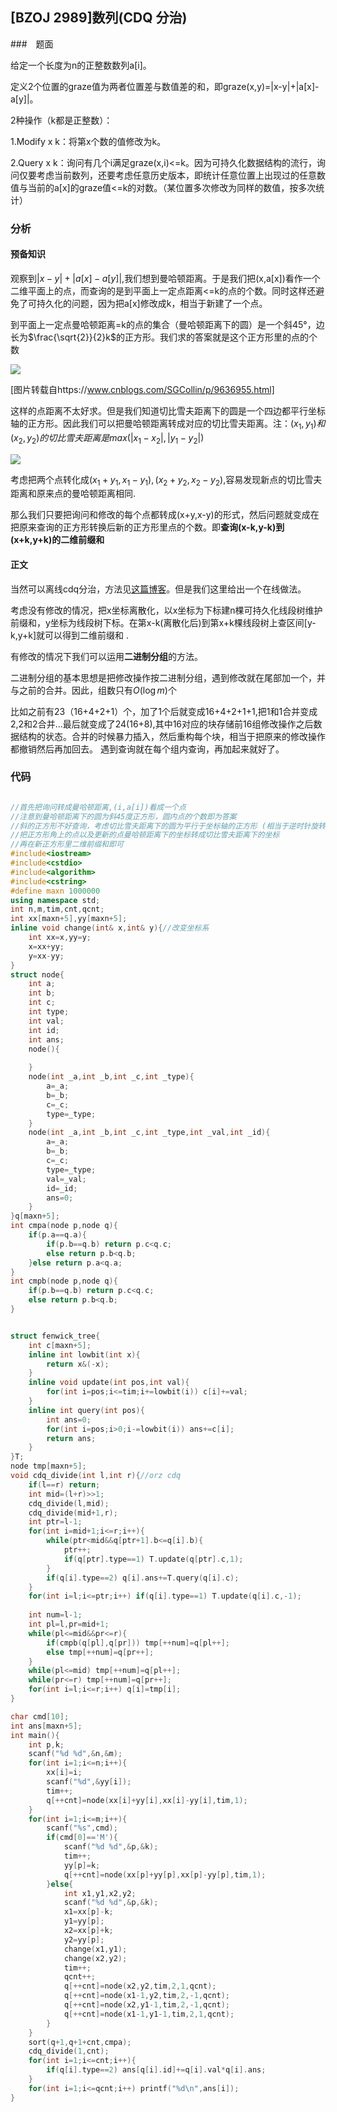 ## [BZOJ 2989]数列(CDQ 分治)

###　题面

给定一个长度为n的正整数数列a[i]。

定义2个位置的graze值为两者位置差与数值差的和，即graze(x,y)=|x-y|+|a[x]-a[y]|。

2种操作（k都是正整数）：

1.Modify x k：将第x个数的值修改为k。

2.Query x k：询问有几个i满足graze(x,i)<=k。因为可持久化数据结构的流行，询问仅要考虑当前数列，还要考虑任意历史版本，即统计任意位置上出现过的任意数值与当前的a[x]的graze值<=k的对数。（某位置多次修改为同样的数值，按多次统计）

### 分析

#### 预备知识

观察到$|x-y|+|a[x]-a[y]|$,我们想到曼哈顿距离。于是我们把(x,a[x])看作一个二维平面上的点，而查询的是到平面上一定点距离<=k的点的个数。同时这样还避免了可持久化的问题，因为把a[x]修改成k，相当于新建了一个点。

到平面上一定点曼哈顿距离=k的点的集合（曼哈顿距离下的圆）是一个斜45°，边长为$\frac{\sqrt{2}}{2}k$的正方形。我们求的答案就是这个正方形里的点的个数

![](https://i.loli.net/2018/09/12/5b985842e76d4.png)

[图片转载自https://www.cnblogs.com/SGCollin/p/9636955.html]

这样的点距离不太好求。但是我们知道切比雪夫距离下的圆是一个四边都平行坐标轴的正方形。因此我们可以把曼哈顿距离转成对应的切比雪夫距离。注：$(x_1,y_1)和(x_2,y_2)的切比雪夫距离是max(|x_1-x_2|,|y_1-y_2|)$

![](https://i.loli.net/2018/09/12/5b985e0cf0f9b.png)

考虑把两个点转化成$(x_1+y_1,x_1-y_1),(x_2+y_2,x_2-y_2)$,容易发现新点的切比雪夫距离和原来点的曼哈顿距离相同.

那么我们只要把询问和修改的每个点都转成(x+y,x-y)的形式，然后问题就变成在把原来查询的正方形转换后新的正方形里点的个数。即**查询(x-k,y-k)到(x+k,y+k)的二维前缀和**

#### 正文

当然可以离线cdq分治，方法见[这篇博客](https://www.cnblogs.com/birchtree/p/11366460.html)。但是我们这里给出一个在线做法。

考虑没有修改的情况，把x坐标离散化，以x坐标为下标建n棵可持久化线段树维护前缀和，y坐标为线段树下标。在第x-k(离散化后)到第x+k棵线段树上查区间[y-k,y+k]就可以得到二维前缀和 .

有修改的情况下我们可以运用**二进制分组**的方法。

二进制分组的基本思想是把修改操作按二进制分组，遇到修改就在尾部加一个，并与之前的合并。因此，组数只有$O(\log m)$个

比如之前有23（16+4+2+1）个，加了1个后就变成16+4+2+1+1,把1和1合并变成 2,2和2合并...最后就变成了24(16+8),其中16对应的块存储前16组修改操作之后数据结构的状态。合并的时候暴力插入，然后重构每个块，相当于把原来的修改操作都撤销然后再加回去。
遇到查询就在每个组内查询，再加起来就好了。

### 代码

```cpp

//首先把询问转成曼哈顿距离,(i,a[i])看成一个点 
//注意到曼哈顿距离下的圆为斜45度正方形，圆内点的个数即为答案
//斜的正方形不好查询，考虑切比雪夫距离下的圆为平行于坐标轴的正方形 (相当于逆时针旋转45度) 
//把正方形角上的点以及更新的点曼哈顿距离下的坐标转成切比雪夫距离下的坐标
//再在新正方形里二维前缀和即可 
#include<iostream>
#include<cstdio>
#include<algorithm>
#include<cstring>
#define maxn 1000000
using namespace std;
int n,m,tim,cnt,qcnt;
int xx[maxn+5],yy[maxn+5];
inline void change(int& x,int& y){//改变坐标系 
	int xx=x,yy=y;
	x=xx+yy;
	y=xx-yy;
}
struct node{
	int a;
	int b;
	int c;
	int type;
	int val;
	int id;
	int ans;
	node(){
		
	}	
	node(int _a,int _b,int _c,int _type){
		a=_a;
		b=_b;
		c=_c;
		type=_type;
	}
	node(int _a,int _b,int _c,int _type,int _val,int _id){
		a=_a;
		b=_b;
		c=_c;
		type=_type;
		val=_val;
		id=_id;
		ans=0;
	}
}q[maxn+5]; 
int cmpa(node p,node q){
	if(p.a==q.a){
		if(p.b==q.b) return p.c<q.c;
		else return p.b<q.b;
	}else return p.a<q.a;
}
int cmpb(node p,node q){
	if(p.b==q.b) return p.c<q.c;
	else return p.b<q.b;
}


struct fenwick_tree{
	int c[maxn+5];
	inline int lowbit(int x){
		return x&(-x);
	}
	inline void update(int pos,int val){
		for(int i=pos;i<=tim;i+=lowbit(i)) c[i]+=val;
	}
	inline int query(int pos){
		int ans=0;
		for(int i=pos;i>0;i-=lowbit(i)) ans+=c[i];
		return ans; 
	}
}T;
node tmp[maxn+5];
void cdq_divide(int l,int r){//orz cdq 
	if(l==r) return;
	int mid=(l+r)>>1;
	cdq_divide(l,mid);
	cdq_divide(mid+1,r);
	int ptr=l-1;
	for(int i=mid+1;i<=r;i++){
		while(ptr<mid&&q[ptr+1].b<=q[i].b){
			ptr++;
			if(q[ptr].type==1) T.update(q[ptr].c,1);
		}
		if(q[i].type==2) q[i].ans+=T.query(q[i].c);
	} 
	for(int i=l;i<=ptr;i++) if(q[i].type==1) T.update(q[i].c,-1);
	
	int num=l-1;
	int pl=l,pr=mid+1;
	while(pl<=mid&&pr<=r){
		if(cmpb(q[pl],q[pr])) tmp[++num]=q[pl++];
		else tmp[++num]=q[pr++];
	}
	while(pl<=mid) tmp[++num]=q[pl++];
	while(pr<=r) tmp[++num]=q[pr++]; 
	for(int i=l;i<=r;i++) q[i]=tmp[i];
} 

char cmd[10]; 
int ans[maxn+5];
int main(){
	int p,k;
	scanf("%d %d",&n,&m);
	for(int i=1;i<=n;i++){
		xx[i]=i;
		scanf("%d",&yy[i]);
		tim++;
		q[++cnt]=node(xx[i]+yy[i],xx[i]-yy[i],tim,1);
	}
	for(int i=1;i<=m;i++){
		scanf("%s",cmd);
		if(cmd[0]=='M'){
			scanf("%d %d",&p,&k);
			tim++;
			yy[p]=k;
			q[++cnt]=node(xx[p]+yy[p],xx[p]-yy[p],tim,1); 
		}else{
			int x1,y1,x2,y2;
			scanf("%d %d",&p,&k);
			x1=xx[p]-k;
			y1=yy[p];
			x2=xx[p]+k;
			y2=yy[p];
			change(x1,y1);
			change(x2,y2);
			tim++;
			qcnt++;
			q[++cnt]=node(x2,y2,tim,2,1,qcnt);
			q[++cnt]=node(x1-1,y2,tim,2,-1,qcnt);
			q[++cnt]=node(x2,y1-1,tim,2,-1,qcnt);
			q[++cnt]=node(x1-1,y1-1,tim,2,1,qcnt); 
		}
	}
	sort(q+1,q+1+cnt,cmpa);
	cdq_divide(1,cnt);
	for(int i=1;i<=cnt;i++){
		if(q[i].type==2) ans[q[i].id]+=q[i].val*q[i].ans;
	}
	for(int i=1;i<=qcnt;i++) printf("%d\n",ans[i]);
} 
```

